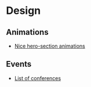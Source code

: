 # Design
## Animations
- [Nice hero-section animations](https://tympanus.net/codrops/2020/09/22/ui-interactions-animations-roundup-10/)

## Events
- [List of conferences](https://www.neonmoire.com/)